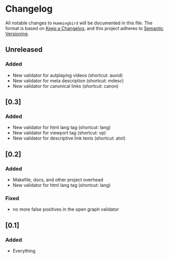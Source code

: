 # Changelog

All notable changes to `Hummingbird` will be documented in this file.
The format is based on [Keep a Changelog](https://keepachangelog.com/en/1.0.0/),
and this project adheres to [Semantic Versioning](https://semver.org/spec/v2.0.0.html).

## Unreleased

### Added
- New validator for autplaying videos (shortcut: auvid)
- New validator for meta description (shortcut: mdesc)
- New validator for canonical links (shortcut: canon)

## [0.3]

### Added
- New validator for html lang tag (shortcut: lang)
- New validator for viewport tag (shortcut: vp)
- New validator for descriptive link texts (shortcut: atxt)

## [0.2]

### Added
- Makefile, docs, and other project overhead
- New validator for html lang tag (shortcut: lang)

### Fixed
- no more false positives in the open graph validator

## [0.1]

### Added
- Everything
